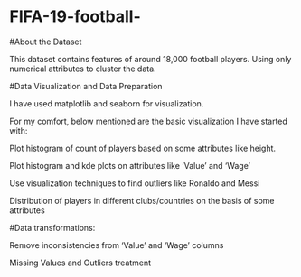 # FIFA-19-football-

#About the Dataset

This dataset contains features of around 18,000 football players. Using only numerical attributes to cluster the data.

#Data Visualization and Data Preparation

I have  used matplotlib and seaborn for visualization.

For my  comfort, below mentioned are the basic visualization I have started with:

Plot histogram of count of players based on some attributes like height.

Plot histogram and kde plots on attributes like ‘Value’ and ‘Wage’

Use visualization techniques to find outliers like Ronaldo and Messi

Distribution of players in different clubs/countries on the basis of some attributes

#Data transformations:

Remove inconsistencies from ‘Value’ and ‘Wage’ columns

Missing Values and Outliers treatment

